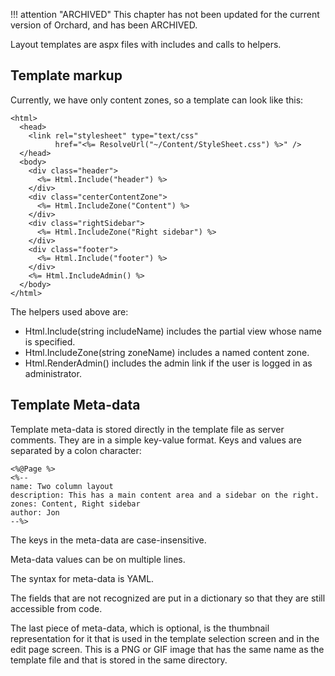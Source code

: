 !!! attention "ARCHIVED"
    This chapter has not been updated for the current version of Orchard, and has been ARCHIVED.

Layout templates are aspx files with includes and calls to helpers.


## Template markup
Currently, we have only content zones, so a template can look like this:

    
    <html>
      <head>
        <link rel="stylesheet" type="text/css"
              href="<%= ResolveUrl("~/Content/StyleSheet.css") %>" />
      </head>
      <body>
        <div class="header">
          <%= Html.Include("header") %>
        </div>   
        <div class="centerContentZone">
          <%= Html.IncludeZone("Content") %>
        </div>   
        <div class="rightSidebar">
          <%= Html.IncludeZone("Right sidebar") %>
        </div>
        <div class="footer">
          <%= Html.Include("footer") %>
        </div>
        <%= Html.IncludeAdmin() %>
      </body>
    </html>


The helpers used above are:
* Html.Include(string includeName) includes the partial view whose name is specified.
* Html.IncludeZone(string zoneName) includes a named content zone.
* Html.RenderAdmin() includes the admin link if the user is logged in as administrator.

## Template Meta-data
Template meta-data is stored directly in the template file as server comments. They are in a simple key-value format. Keys and values are separated by a colon character:

    
    <%@Page %>
    <%--
    name: Two column layout
    description: This has a main content area and a sidebar on the right.
    zones: Content, Right sidebar
    author: Jon
    --%>


The keys in the meta-data are case-insensitive.

Meta-data values can be on multiple lines.

The syntax for meta-data is YAML.

The fields that are not recognized are put in a dictionary so that they are still accessible from code.

The last piece of meta-data, which is optional, is the thumbnail representation for it that is used in the template selection screen and in the edit page screen. This is a PNG or GIF image that has the same name as the template file and that is stored in the same directory.
